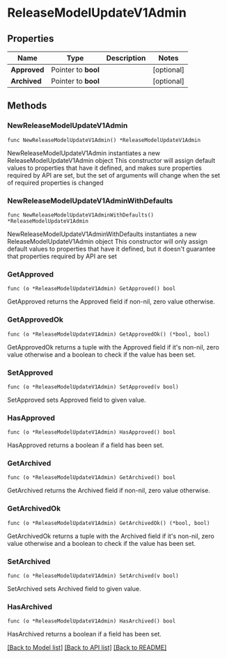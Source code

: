 # ReleaseModelUpdateV1Admin

## Properties

Name | Type | Description | Notes
------------ | ------------- | ------------- | -------------
**Approved** | Pointer to **bool** |  | [optional] 
**Archived** | Pointer to **bool** |  | [optional] 

## Methods

### NewReleaseModelUpdateV1Admin

`func NewReleaseModelUpdateV1Admin() *ReleaseModelUpdateV1Admin`

NewReleaseModelUpdateV1Admin instantiates a new ReleaseModelUpdateV1Admin object
This constructor will assign default values to properties that have it defined,
and makes sure properties required by API are set, but the set of arguments
will change when the set of required properties is changed

### NewReleaseModelUpdateV1AdminWithDefaults

`func NewReleaseModelUpdateV1AdminWithDefaults() *ReleaseModelUpdateV1Admin`

NewReleaseModelUpdateV1AdminWithDefaults instantiates a new ReleaseModelUpdateV1Admin object
This constructor will only assign default values to properties that have it defined,
but it doesn't guarantee that properties required by API are set

### GetApproved

`func (o *ReleaseModelUpdateV1Admin) GetApproved() bool`

GetApproved returns the Approved field if non-nil, zero value otherwise.

### GetApprovedOk

`func (o *ReleaseModelUpdateV1Admin) GetApprovedOk() (*bool, bool)`

GetApprovedOk returns a tuple with the Approved field if it's non-nil, zero value otherwise
and a boolean to check if the value has been set.

### SetApproved

`func (o *ReleaseModelUpdateV1Admin) SetApproved(v bool)`

SetApproved sets Approved field to given value.

### HasApproved

`func (o *ReleaseModelUpdateV1Admin) HasApproved() bool`

HasApproved returns a boolean if a field has been set.

### GetArchived

`func (o *ReleaseModelUpdateV1Admin) GetArchived() bool`

GetArchived returns the Archived field if non-nil, zero value otherwise.

### GetArchivedOk

`func (o *ReleaseModelUpdateV1Admin) GetArchivedOk() (*bool, bool)`

GetArchivedOk returns a tuple with the Archived field if it's non-nil, zero value otherwise
and a boolean to check if the value has been set.

### SetArchived

`func (o *ReleaseModelUpdateV1Admin) SetArchived(v bool)`

SetArchived sets Archived field to given value.

### HasArchived

`func (o *ReleaseModelUpdateV1Admin) HasArchived() bool`

HasArchived returns a boolean if a field has been set.


[[Back to Model list]](../README.md#documentation-for-models) [[Back to API list]](../README.md#documentation-for-api-endpoints) [[Back to README]](../README.md)


